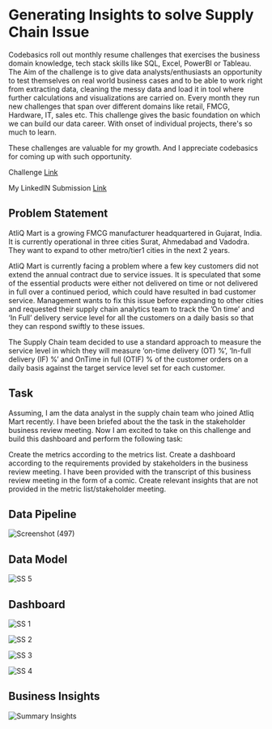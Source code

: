 <h1> Generating Insights to solve Supply Chain Issue </h1>

Codebasics roll out monthly resume challenges that exercises the business domain knowledge, tech stack skills like SQL, Excel, PowerBI or Tableau. The Aim of the challenge is to give data analysts/enthusiasts an opportunity to test themselves on real world business cases and to be able to work right from extracting data, cleaning the messy data and load it in tool where further calculations and visualizations are carried on.
        Every month they run new challenges that span over different domains like retail, FMCG, Hardware, IT, sales etc. This challenge gives the basic foundation on which we can build our data career. With onset of individual projects, there's so much to learn. 
        
These challenges are valuable for my growth. And I appreciate codebasics for coming up with such opportunity.

Challenge <a href= https://codebasics.io/event/codebasics-resume-project-challenge target="_blank">Link</a>

My LinkedIN Submission <a href= https://www.linkedin.com/in/anjali-pandey-933a96167/ target="_blank">Link</a>

<h2>Problem Statement</h2>

AtliQ Mart is a growing FMCG manufacturer headquartered in Gujarat, India. It is currently operational in three cities Surat, Ahmedabad and Vadodra. They want to expand to other metro/tier1 cities in the next 2 years.

AtliQ Mart is currently facing a problem where a few key customers did not extend the annual contract due to service issues. It is speculated that some of the essential products were either not delivered on time or not delivered in full over a continued period, which could have resulted in bad customer service. Management wants to fix this issue before expanding to other cities and requested their supply chain analytics team to track the ’On time’ and ‘In Full’ delivery service level for all the customers on a daily basis so that they can respond swiftly to these issues.

The Supply Chain team decided to use a standard approach to measure the service level in which they will measure ‘on-time delivery (OT) %’, ‘In-full delivery (IF) %’ and OnTime in full (OTIF) % of the customer orders on a daily basis against the target service level set for each customer.

<h2>Task</h2>

Assuming, I am the data analyst in the supply chain team who joined Atliq Mart recently. I have been briefed about the the task in the stakeholder business review meeting. Now I am excited to take on this challenge and build this dashboard and perform the following task:

Create the metrics according to the metrics list.
Create a dashboard according to the requirements provided by stakeholders in the business review meeting. I have been provided with the transcript of this business review meeting in the form of a comic.
Create relevant insights that are not provided in the metric list/stakeholder meeting.

<h2>Data Pipeline</h2>

![Screenshot (497)](https://user-images.githubusercontent.com/88286852/198854597-8392d999-cb66-4710-a4d2-3507c69773ae.png)

<h2>Data Model</h2>

![SS 5](https://user-images.githubusercontent.com/88286852/198854218-81ab22a6-e2ed-43a0-9de7-3f1a90572ec2.png)

<h2>Dashboard</h2>


![SS 1](https://user-images.githubusercontent.com/88286852/198854027-af25a21e-6077-4486-aa0b-cb33699add16.png)

![SS 2](https://user-images.githubusercontent.com/88286852/198854028-ba9946f3-758c-40d8-808a-77e30ba3e8ed.png)

![SS 3](https://user-images.githubusercontent.com/88286852/198854029-1c77479b-09da-4875-80a2-0664dbe569fb.png)

![SS 4](https://user-images.githubusercontent.com/88286852/198854030-3ad5d996-1cce-4521-9c24-9470b5ba1d15.png)








<h2>Business Insights</h2>

![Summary Insights](https://user-images.githubusercontent.com/88286852/198854031-9d5a6af7-bddb-4983-a27d-586f09b8bbce.png)


